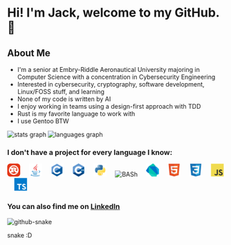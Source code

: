 <!DOCTYPE html>
<html lang="en">
<!-- I used https://profile-readme-generator.com to find out about the stats, language icons, and snake animation -->
<!-- I wrote the rest in html here -->
<!-- My stats and snake .svg's are automatically updated every Sunday and pushed to the `output` branch via GH Actions -->
  <head>
    <meta charset="utf-8">
  </head>
  <body>
    <h1 align="left">Hi! I'm Jack, welcome to my GitHub. 👋</h1>
    <h2 align="left">About Me</h2>
    <ul>
      <li>I'm a senior at Embry-Riddle Aeronautical University majoring in Computer Science with a concentration in Cybersecurity Engineering</li>
      <li>Interested in cybersecurity, cryptography, software development, Linux/FOSS stuff, and learning</li>
      <li>None of my code is written by AI</li>
      <li>I enjoy working in teams using a design-first approach with TDD</li>
      <li>Rust is my favorite language to work with</li>
      <li>I use Gentoo BTW</li>
    </ul>
    <div align="justify" >
      <picture>
        <source media="(prefers-color-scheme: dark)" srcset="../output/stats/stats_dark.svg" height="150" alt="stats graph">
        <source media="(prefers-color-scheme: light)" srcset="../output/stats/stats_light.svg" height="150" alt="stats graph">
        <img alt="stats graph">
      </picture>
      <picture>
        <source media="(prefers-color-scheme: dark)" srcset="../output/languages/languages_dark.svg" height="150" alt="languages graph">
        <source media="(prefers-color-scheme: light)" srcset="../output/languages/languages_light.svg" height="150" alt="languages graph">
        <img alt="languages graph">
      </picture>
    </div>
    <h3 align="left">I don't have a project for every language I know:</h3>
    <div align="left" >
      <img src="icons/rust_icon.svg" height="30" alt="Rust"  />
      <img width="12" />
      <img src="icons/java_icon.svg" height="30" alt="Java"  />
      <img width="12" />
      <img src="icons/c_icon.svg" height="30" alt="C"  />
      <img width="12" />
      <img src="icons/cpp_icon.svg" height="30" alt="C++"  />
      <img width="12" />
      <img src="icons/python_icon.svg" height="30" alt="Python"  />
      <img width="12" />
      <picture>
        <source media="(prefers-color-scheme: dark)" srcset="icons/bash_icon_dark.svg" height="30" alt="BASh"/>
        <source media="(prefers-color-scheme: light)" srcset="icons/bash_icon_light.svg" height="30" alt="BASh" />
        <img alt="BASh" >
      </picture>
      <img width="12" />
      <img src="icons/dart_icon.svg" height="30" alt="Dart"  />
      <img width="12" />
      <img src="icons/html5_icon.svg" height="30" alt="HTML"  />
      <img width="12" />
      <img src="icons/css3_icon.svg" height="30" alt="CSS"  />
      <img width="12" />
      <img src="icons/js_icon.svg" height="30" alt="JavaScript"  />
      <img width="12" />
      <img src="icons/ts_icon.svg" height="30" alt="TypeScript"  />
    </div>
    <h3 align="left">You can also find me on <a href=https://linkedin.com/in/john-jack-lee>LinkedIn</a></h3>
    </html>
<!--     <br clear="both"> -->
    <picture>
      <source media="(prefers-color-scheme: dark)" srcset="../output/snake/snake-dark.svg" alt="Snake animation"/>
      <source media="(prefers-color-scheme: light)" srcset="../output/snake/snake-light.svg" alt="Snake animation" />
      <img alt="github-snake" >
    </picture>
    <p>snake :D</p>
  </body>
</html>
